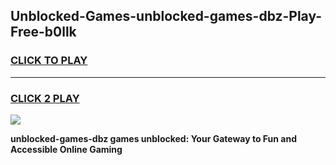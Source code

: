 
## Unblocked-Games-unblocked-games-dbz-Play-Free-b0llk
<h3>
<a href="https://premium76.site?title=unblocked-games-dbz&ref=23A">CLICK TO PLAY</a></h3>
<hr>

<h3>
<a href="https://premium76.site?title=unblocked-games-dbz&ref=23A">CLICK 2 PLAY</a>
  
</h3>

<a href="https://premium76.site?title=unblocked-games-dbz&ref=23A"><img src="https://clearcache.store/games.png"></a>


**unblocked-games-dbz games unblocked: Your Gateway to Fun and Accessible Online Gaming**
